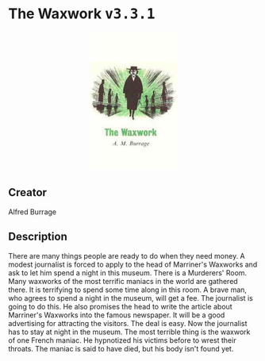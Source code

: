 
# The Waxwork <kbd>v3.3.1</kbd>

<center>
  <img src="./cover-1024.jpg"/>
</center>

## Creator
Alfred Burrage

## Description
<p>There are many things people are ready to do when they need money. A modest journalist is forced to apply to the head of Marriner's Waxworks and ask to let him spend a night in this museum. There is a Murderers' Room. Many waxworks of the most terrific maniacs in the world are gathered there. It is terrifying to spend some time along in this room. A brave man, who agrees to spend a night in the museum, will get a fee. The journalist is going to do this. He also promises the head to write the article about Marriner's Waxworks into the famous newspaper. It will be a good advertising for attracting the visitors. The deal is easy. Now the journalist has to stay at night in the museum. The most terrible thing is the waxwork of one French maniac. He hypnotized his victims before to wrest their throats. The maniac is said to have died, but his body isn't found yet.</p>
